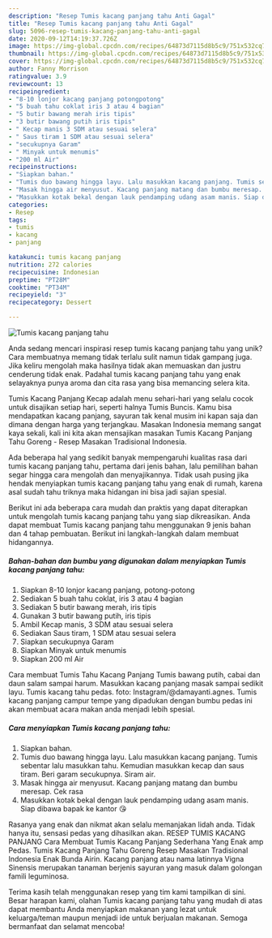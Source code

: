 ```yaml
---
description: "Resep Tumis kacang panjang tahu Anti Gagal"
title: "Resep Tumis kacang panjang tahu Anti Gagal"
slug: 5096-resep-tumis-kacang-panjang-tahu-anti-gagal
date: 2020-09-12T14:19:37.726Z
image: https://img-global.cpcdn.com/recipes/64873d7115d8b5c9/751x532cq70/tumis-kacang-panjang-tahu-foto-resep-utama.jpg
thumbnail: https://img-global.cpcdn.com/recipes/64873d7115d8b5c9/751x532cq70/tumis-kacang-panjang-tahu-foto-resep-utama.jpg
cover: https://img-global.cpcdn.com/recipes/64873d7115d8b5c9/751x532cq70/tumis-kacang-panjang-tahu-foto-resep-utama.jpg
author: Fanny Morrison
ratingvalue: 3.9
reviewcount: 13
recipeingredient:
- "8-10 lonjor kacang panjang potongpotong"
- "5 buah tahu coklat iris 3 atau 4 bagian"
- "5 butir bawang merah iris tipis"
- "3 butir bawang putih iris tipis"
- " Kecap manis 3 SDM atau sesuai selera"
- " Saus tiram 1 SDM atau sesuai selera"
- "secukupnya Garam"
- " Minyak untuk menumis"
- "200 ml Air"
recipeinstructions:
- "Siapkan bahan."
- "Tumis duo bawang hingga layu. Lalu masukkan kacang panjang. Tumis sebentar lalu masukkan tahu. Kemudian masukkan kecap dan saus tiram. Beri garam secukupnya. Siram air."
- "Masak hingga air menyusut. Kacang panjang matang dan bumbu meresap. Cek rasa"
- "Masukkan kotak bekal dengan lauk pendamping udang asam manis. Siap dibawa bapak ke kantor 😘"
categories:
- Resep
tags:
- tumis
- kacang
- panjang

katakunci: tumis kacang panjang 
nutrition: 272 calories
recipecuisine: Indonesian
preptime: "PT28M"
cooktime: "PT34M"
recipeyield: "3"
recipecategory: Dessert

---
```



![Tumis kacang panjang tahu](https://img-global.cpcdn.com/recipes/64873d7115d8b5c9/751x532cq70/tumis-kacang-panjang-tahu-foto-resep-utama.jpg)

Anda sedang mencari inspirasi resep tumis kacang panjang tahu yang unik? Cara membuatnya memang tidak terlalu sulit namun tidak gampang juga. Jika keliru mengolah maka hasilnya tidak akan memuaskan dan justru cenderung tidak enak. Padahal tumis kacang panjang tahu yang enak selayaknya punya aroma dan cita rasa yang bisa memancing selera kita.

Tumis Kacang Panjang Kecap adalah menu sehari-hari yang selalu cocok untuk disajikan setiap hari, seperti halnya Tumis Buncis. Kamu bisa mendapatkan kacang panjang, sayuran tak kenal musim ini kapan saja dan dimana dengan harga yang terjangkau. Masakan Indonesia memang sangat kaya sekali, kali ini kita akan mensajikan masakan Tumis Kacang Panjang Tahu Goreng - Resep Masakan Tradisional Indonesia.

Ada beberapa hal yang sedikit banyak mempengaruhi kualitas rasa dari tumis kacang panjang tahu, pertama dari jenis bahan, lalu pemilihan bahan segar hingga cara mengolah dan menyajikannya. Tidak usah pusing jika hendak menyiapkan tumis kacang panjang tahu yang enak di rumah, karena asal sudah tahu triknya maka hidangan ini bisa jadi sajian spesial.


Berikut ini ada beberapa cara mudah dan praktis yang dapat diterapkan untuk mengolah tumis kacang panjang tahu yang siap dikreasikan. Anda dapat membuat Tumis kacang panjang tahu menggunakan 9 jenis bahan dan 4 tahap pembuatan. Berikut ini langkah-langkah dalam membuat hidangannya.

<!--inarticleads1-->

##### Bahan-bahan dan bumbu yang digunakan dalam menyiapkan Tumis kacang panjang tahu:

1. Siapkan 8-10 lonjor kacang panjang, potong-potong
1. Sediakan 5 buah tahu coklat, iris 3 atau 4 bagian
1. Sediakan 5 butir bawang merah, iris tipis
1. Gunakan 3 butir bawang putih, iris tipis
1. Ambil  Kecap manis, 3 SDM atau sesuai selera
1. Sediakan  Saus tiram, 1 SDM atau sesuai selera
1. Siapkan secukupnya Garam
1. Siapkan  Minyak untuk menumis
1. Siapkan 200 ml Air


Cara membuat Tumis Tahu Kacang Panjang Tumis bawang putih, cabai dan daun salam sampai harum. Masukkan kacang panjang masak sampai sedikit layu. Tumis kacang tahu pedas. foto: Instagram/@damayanti.agnes. Tumis kacang panjang campur tempe yang dipadukan dengan bumbu pedas ini akan membuat acara makan anda menjadi lebih spesial. 

<!--inarticleads2-->

##### Cara menyiapkan Tumis kacang panjang tahu:

1. Siapkan bahan.
1. Tumis duo bawang hingga layu. Lalu masukkan kacang panjang. Tumis sebentar lalu masukkan tahu. Kemudian masukkan kecap dan saus tiram. Beri garam secukupnya. Siram air.
1. Masak hingga air menyusut. Kacang panjang matang dan bumbu meresap. Cek rasa
1. Masukkan kotak bekal dengan lauk pendamping udang asam manis. Siap dibawa bapak ke kantor 😘


Rasanya yang enak dan nikmat akan selalu memanjakan lidah anda. Tidak hanya itu, sensasi pedas yang dihasilkan akan. RESEP TUMIS KACANG PANJANG Cara Membuat Tumis Kacang Panjang Sederhana Yang Enak amp Pedas. Tumis Kacang Panjang Tahu Goreng Resep Masakan Tradisional Indonesia Enak Bunda Airin. Kacang panjang atau nama latinnya Vigna Sinensis merupakan tanaman berjenis sayuran yang masuk dalam golongan famili leguminosa. 

Terima kasih telah menggunakan resep yang tim kami tampilkan di sini. Besar harapan kami, olahan Tumis kacang panjang tahu yang mudah di atas dapat membantu Anda menyiapkan makanan yang lezat untuk keluarga/teman maupun menjadi ide untuk berjualan makanan. Semoga bermanfaat dan selamat mencoba!
